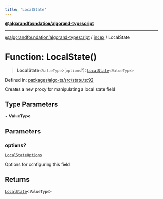 ```yaml
---
title: 'LocalState'
---
```


[**@algorandfoundation/algorand-typescript**](../../README.md)

---

[@algorandfoundation/algorand-typescript](../../README.md) / [index](../README.md) / LocalState

# Function: LocalState()

> **LocalState**\<`ValueType`\>(`options`?): [`LocalState`](../type-aliases/LocalState.md)\<`ValueType`\>

Defined in: [packages/algo-ts/src/state.ts:92](https://github.com/algorandfoundation/puya-ts/blob/main/packages/algo-ts/src/state.ts#L92)

Creates a new proxy for manipulating a local state field

## Type Parameters

• **ValueType**

## Parameters

### options?

[`LocalStateOptions`](../type-aliases/LocalStateOptions.md)

Options for configuring this field

## Returns

[`LocalState`](../type-aliases/LocalState.md)\<`ValueType`\>
